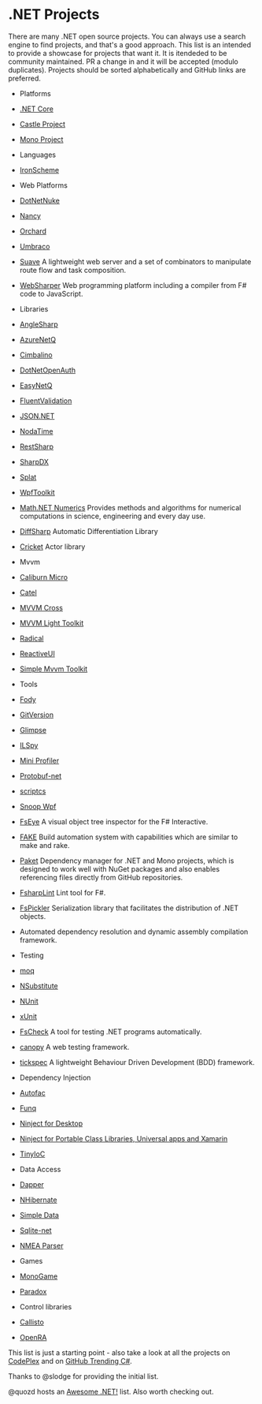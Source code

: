 # .NET Projects

There are many .NET open source projects. You can always use a search engine to find projects, and that's a good approach. This list is an intended to provide a showcase for projects that want it. It is itendeded to be community maintained. PR a change in and it will be accepted (modulo duplicates). Projects should be sorted alphabetically and GitHub links are preferred.

* Platforms
 * [.NET Core](https://github.com/dotnet/core)
 * [Castle Project](https://github.com/castleproject)
 * [Mono Project](https://github.com/mono/)
 
* Languages
 * [IronScheme](http://ironscheme.codeplex.com)

* Web Platforms
 * [DotNetNuke](https://dotnetnuke.codeplex.com/)
 * [Nancy](http://nancyfx.org)
 * [Orchard](http://www.orchardproject.net/)
 * [Umbraco](http://umbraco.com/)
 * [Suave](https://github.com/SuaveIO/suave) A lightweight web server and a set of combinators to manipulate route flow and task composition.
 * [WebSharper](https://bitbucket.org/IntelliFactory/websharper)  Web programming platform including a compiler from F# code to JavaScript.

* Libraries
 * [AngleSharp](https://github.com/FlorianRappl/AngleSharp)
 * [AzureNetQ](https://github.com/Roysvork/AzureNetQ)
 * [Cimbalino](http://cimbalino.org/)
 * [DotNetOpenAuth](https://github.com/DotNetOpenAuth)
 * [EasyNetQ](https://github.com/mikehadlow/EasyNetQ)
 * [FluentValidation](https://github.com/JeremySkinner/FluentValidation)
 * [JSON.NET](http://json.net/)
 * [NodaTime](http://nodatime.org/)
 * [RestSharp](http://restsharp.org/)
 * [SharpDX](https://github.com/sharpdx/SharpDX)
 * [Splat](https://github.com/paulcbetts/splat)
 * [WpfToolkit](https://github.com/dotnetprojects/wpftoolkit)
 * [Math.NET Numerics](http://numerics.mathdotnet.com/) Provides methods and algorithms for numerical computations in science, engineering and every day use.
 * [DiffSharp](http://gbaydin.github.io/DiffSharp/) Automatic Differentiation Library
 * [Cricket](http://fsprojects.github.io/Cricket/)  Actor library

* Mvvm
 * [Caliburn Micro](http://caliburnmicro.com/)
 * [Catel](http://catelproject.com/)
 * [MVVM Cross](https://github.com/MvvmCross/MvvmCross)
 * [MVVM Light Toolkit](http://www.mvvmlight.net)
 * [Radical](https://github.com/RadicalFx/radical)
 * [ReactiveUI](https://github.com/reactiveui/ReactiveUI)
 * [Simple Mvvm Toolkit](http://simplemvvmtoolkit.codeplex.com/)

* Tools
 * [Fody](https://github.com/Fody/Fody)
 * [GitVersion](https://github.com/ParticularLabs/GitVersion)
 * [Glimpse](http://getglimpse.com)
 * [ILSpy](http://ilspy.net/)
 * [Mini Profiler](http://miniprofiler.com/)
 * [Protobuf-net](https://code.google.com/p/protobuf-net/)
 * [scriptcs](http://scriptcs.net/)
 * [Snoop Wpf](https://github.com/cplotts/snoopwpf)
 * [FsEye](http://www.swensensoftware.com/fseye) A visual object tree inspector for the F# Interactive.
 * [FAKE](http://fsharp.github.io/FAKE/) Build automation system with capabilities which are similar to make and rake.
 * [Paket](http://fsprojects.github.io/Paket/) Dependency manager for .NET and Mono projects, which is designed to work well with NuGet packages and also enables referencing files directly from GitHub repositories.
 * [FsharpLint](http://fsprojects.github.io/FSharpLint/) Lint tool for F#.
 * [FsPickler](http://nessos.github.io/FsPickler/) Serialization library that facilitates the distribution of .NET objects.
 * [](http://nessos.github.io/Vagrant/) Automated dependency resolution and dynamic assembly compilation framework.

* Testing
 * [moq](https://github.com/Moq/moq4)
 * [NSubstitute](http://nsubstitute.github.io/)
 * [NUnit](https://github.com/nunit/nunit)
 * [xUnit](https://github.com/xunit/xunit)
 * [FsCheck](https://fsharp.github.io/FsCheck/) A tool for testing .NET programs automatically.
 * [canopy](http://lefthandedgoat.github.io/canopy/) A web testing framework.
 * [tickspec](http://tickspec.codeplex.com/) A lightweight Behaviour Driven Development (BDD) framework.

* Dependency Injection
 * [Autofac](http://autofac.org/)
 * [Funq](https://funq.codeplex.com/)
 * [Ninject for Desktop](http://www.ninject.org/)
 * [Ninject for Portable Class Libraries, Universal apps and Xamarin](https://github.com/onovotny/ninject)
 * [TinyIoC](https://github.com/grumpydev/TinyIoC)

* Data Access
 * [Dapper](https://github.com/StackExchange/dapper-dot-net)
 * [NHibernate](https://github.com/nhibernate)
 * [Simple Data](https://github.com/markrendle/Simple.Data)
 * [Sqlite-net](https://github.com/praeclarum/sqlite-net)
 * [NMEA Parser](https://github.com/dotMorten/NmeaParser)

* Games
 * [MonoGame](http://monogame.net)
 * [Paradox](https://github.com/SiliconStudio/paradox)

* Control libraries
 * [Callisto](https://github.com/timheuer/callisto)
 * [OpenRA](https://github.com/OpenRA/OpenRA)
 
This list is just a starting point - also take a look at all the projects on [CodePlex](http://www.codeplex.com/) and on [GitHub Trending C#](https://github.com/trending?l=csharp).

Thanks to @slodge for providing the initial list.

@quozd hosts an [Awesome .NET!](https://github.com/quozd/awesome-dotnet) list. Also worth checking out.
